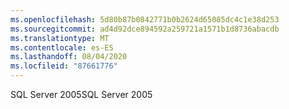 ```yaml
---
ms.openlocfilehash: 5d80b87b0842771b0b2624d65085dc4c1e38d253
ms.sourcegitcommit: ad4d92dce894592a259721a1571b1d8736abacdb
ms.translationtype: MT
ms.contentlocale: es-ES
ms.lasthandoff: 08/04/2020
ms.locfileid: "87661776"
---
```

<span data-ttu-id="48a80-101">SQL Server 2005</span><span class="sxs-lookup"><span data-stu-id="48a80-101">SQL Server 2005</span></span>
